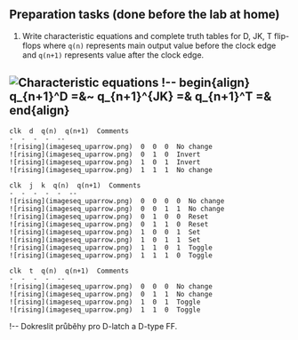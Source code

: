 ## Preparation tasks (done before the lab at home)

1. Write characteristic equations and complete truth tables for D, JK, T flip-flops where `q(n)` represents main output value before the clock edge and `q(n+1)` represents value after the clock edge.

![Characteristic equations](images05ffs.png)
!--
begin{align}
    q_{n+1}^D =&~ 
    q_{n+1}^{JK} =&
    q_{n+1}^T =&
end{align}
--

    clk  d  q(n)  q(n+1)  Comments 
    -  -  -  -  -- 
    ![rising](imageseq_uparrow.png)  0  0  0  No change 
    ![rising](imageseq_uparrow.png)  0  1  0  Invert 
    ![rising](imageseq_uparrow.png)  1  0  1  Invert 
    ![rising](imageseq_uparrow.png)  1  1  1  No change 

    clk  j  k  q(n)  q(n+1)  Comments 
    -  -  -  -  -  -- 
    ![rising](imageseq_uparrow.png)  0  0  0  0  No change 
    ![rising](imageseq_uparrow.png)  0  0  1  1  No change 
    ![rising](imageseq_uparrow.png)  0  1  0  0  Reset 
    ![rising](imageseq_uparrow.png)  0  1  1  0  Reset 
    ![rising](imageseq_uparrow.png)  1  0  0  1  Set 
    ![rising](imageseq_uparrow.png)  1  0  1  1  Set 
    ![rising](imageseq_uparrow.png)  1  1  0  1  Toggle 
    ![rising](imageseq_uparrow.png)  1  1  1  0  Toggle 

    clk  t  q(n)  q(n+1)  Comments 
    -  -  -  -  -- 
    ![rising](imageseq_uparrow.png)  0  0  0  No change 
    ![rising](imageseq_uparrow.png)  0  1  1  No change 
    ![rising](imageseq_uparrow.png)  1  0  1  Toggle 
    ![rising](imageseq_uparrow.png)  1  1  0  Toggle 

!--
Dokreslit průběhy pro D-latch a D-type FF.
